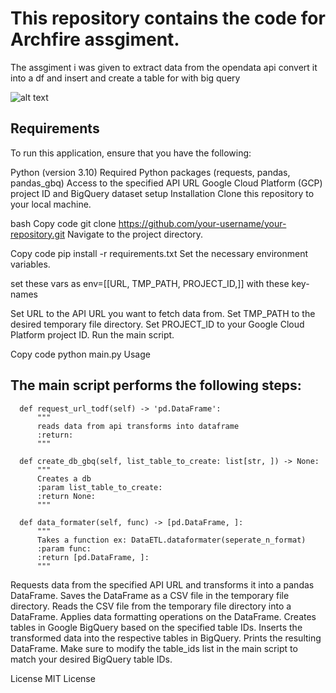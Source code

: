 
# This repository contains the code for Archfire assgiment.

The assgiment i was given to extract data from the opendata api convert it into a df and insert and create a table for with big query

![alt text](https://github.com/DuckyDispenser/arch_fire_data_etl_assgiment/nyc-fire-dispatcher-export.jpg?raw=true)
## Requirements
To run this application, ensure that you have the following:

Python (version 3.10)
Required Python packages (requests, pandas, pandas_gbq)
Access to the specified API URL
Google Cloud Platform (GCP) project ID and BigQuery dataset setup
Installation
Clone this repository to your local machine.

bash
Copy code
git clone https://github.com/your-username/your-repository.git
Navigate to the project directory.

Copy code
pip install -r requirements.txt
Set the necessary environment variables.

set these vars as env=[[URL, TMP_PATH, PROJECT_ID,]]
with these key-names 

Set URL to the API URL you want to fetch data from.
Set TMP_PATH to the desired temporary file directory.
Set PROJECT_ID to your Google Cloud Platform project ID.
Run the main script.

Copy code
python main.py
Usage

## The main script performs the following steps:

```
  def request_url_todf(self) -> 'pd.DataFrame':
      """
      reads data from api transforms into dataframe
      :return:
      """

  def create_db_gbq(self, list_table_to_create: list[str, ]) -> None:
      """
      Creates a db
      :param list_table_to_create:
      :return None:
      """

  def data_formater(self, func) -> [pd.DataFrame, ]:
      """
      Takes a function ex: DataETL.dataformater(seperate_n_format)
      :param func:
      :return [pd.DataFrame, ]:
      """
```
Requests data from the specified API URL and transforms it into a pandas DataFrame.
Saves the DataFrame as a CSV file in the temporary file directory.
Reads the CSV file from the temporary file directory into a DataFrame.
Applies data formatting operations on the DataFrame.
Creates tables in Google BigQuery based on the specified table IDs.
Inserts the transformed data into the respective tables in BigQuery.
Prints the resulting DataFrame.
Make sure to modify the table_ids list in the main script to match your desired BigQuery table IDs.

License
MIT License
